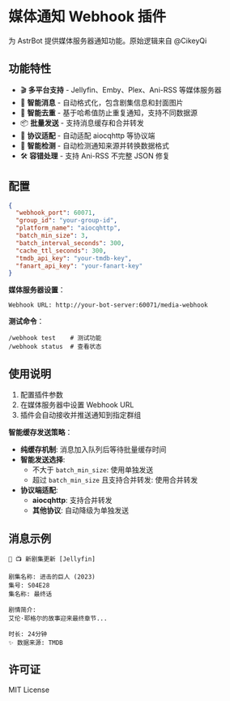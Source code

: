 # 媒体通知 Webhook 插件

为 AstrBot 提供媒体服务器通知功能。原始逻辑来自 @CikeyQi

## 功能特性

- 🎬 **多平台支持** - Jellyfin、Emby、Plex、Ani-RSS 等媒体服务器
- 📱 **智能消息** - 自动格式化，包含剧集信息和封面图片
- 🔄 **智能去重** - 基于哈希值防止重复通知，支持不同数据源
- 📦 **批量发送** - 支持消息缓存和合并转发
- 🤖 **协议适配** - 自动适配 aiocqhttp 等协议端
- 🔧 **智能检测** - 自动检测通知来源并转换数据格式
- 🛠️ **容错处理** - 支持 Ani-RSS 不完整 JSON 修复

## 配置

```json
{
  "webhook_port": 60071,
  "group_id": "your-group-id",
  "platform_name": "aiocqhttp",
  "batch_min_size": 3,
  "batch_interval_seconds": 300,
  "cache_ttl_seconds": 300,
  "tmdb_api_key": "your-tmdb-key",
  "fanart_api_key": "your-fanart-key"
}
```

**媒体服务器设置**：
```
Webhook URL: http://your-bot-server:60071/media-webhook
```

**测试命令**：
```
/webhook test    # 测试功能
/webhook status  # 查看状态
```

## 使用说明

1. 配置插件参数
2. 在媒体服务器中设置 Webhook URL
3. 插件会自动接收并推送通知到指定群组

**智能缓存发送策略**：
- **纯缓存机制**: 消息加入队列后等待批量缓存时间
- **智能发送选择**:
  - 不大于 `batch_min_size`: 使用单独发送
  - 超过 `batch_min_size` 且支持合并转发: 使用合并转发
- **协议端适配**:
  - **aiocqhttp**: 支持合并转发
  - **其他协议**: 自动降级为单独发送


## 消息示例

```
🤖 📺 新剧集更新 [Jellyfin]

剧集名称: 进击的巨人 (2023)
集号: S04E28
集名称: 最终话

剧情简介:
艾伦·耶格尔的故事迎来最终章节...

时长: 24分钟
✨ 数据来源: TMDB
```

## 许可证

MIT License
